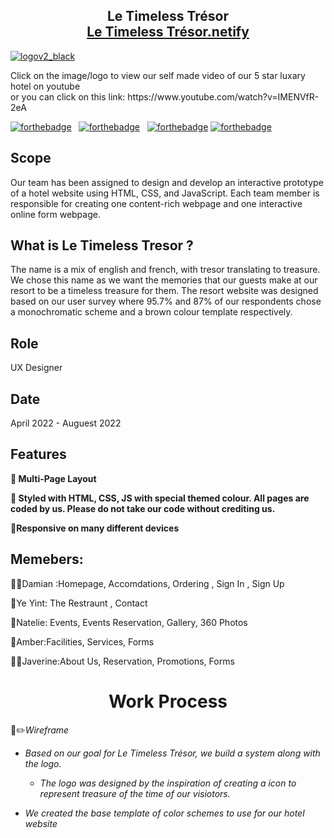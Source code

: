 <h2 align="center">
   Le Timeless Trésor<br/>
  <a href="https://letimelesstresor.netlify.app/" target="_blank">Le Timeless Trésor.netify</a>
</h2>

[![logov2_black](https://user-images.githubusercontent.com/90853880/213531200-b62d686e-a492-4798-ab2e-11cffb2e4e33.png)](https://www.youtube.com/watch?v=IMENVfR-2eA)

<p> Click on the image/logo to view our self made video of our 5 star luxary hotel on youtube 
   <br/> or you can click on this link: https://www.youtube.com/watch?v=IMENVfR-2eA </p>


[![forthebadge](https://forthebadge.com/images/badges/built-with-love.svg)](https://forthebadge.com) &nbsp;
[![forthebadge](https://forthebadge.com/images/badges/made-with-javascript.svg)](https://forthebadge.com) &nbsp;
[![forthebadge](https://forthebadge.com/images/badges/uses-html.svg)](https://forthebadge.com)
[![forthebadge](https://forthebadge.com/images/badges/uses-css.svg)](https://forthebadge.com)

</center>

## Scope
Our team has been assigned to design and develop an interactive prototype of a hotel website using HTML, CSS, and JavaScript. Each team member is responsible for creating one content-rich webpage and one interactive online form webpage.

## What is Le Timeless Tresor ?
The name is a mix of english and french, with tresor translating to treasure. 
We chose this name as we want the memories that our guests make at our resort to be a timeless treasure for them. 
The resort website was designed based on our user survey where 95.7% and 87% of our respondents chose a monochromatic scheme and a brown colour template respectively. 

## Role 
UX Designer

## Date 
April 2022 - Auguest 2022 

## Features

**📖 Multi-Page Layout**

**🎨 Styled with HTML, CSS, JS with special themed colour. All pages are coded by us. Please do not take our code without crediting us.**

**📱Responsive on many different devices**

## Memebers: 

🙎‍♂️Damian :Homepage, Accomdations, Ordering , Sign In , Sign Up 

👨‍Ye Yint: The Restraunt , Contact

👱Natelie: Events, Events Reservation, Gallery, 360 Photos

👩Amber:Facilities, Services, Forms

👧🏻Javerine:About Us, Reservation, Promotions, Forms

<h1 align= "center"> Work Process </h1> 
🎨✏️<i>Wireframe<i>
   <br />
   
- Based on our goal for Le Timeless Trésor, we build a system along with the logo. 
   - The logo was designed by the inspiration of creating a icon to represent treasure of the time of our visiotors.
  
- We created the base template of color schemes to use for our hotel website 
   


